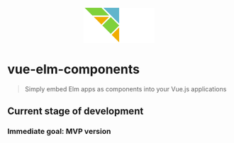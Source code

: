 <p align="center">
  <!--
  <a href="https://vuejs.org" target="_blank" rel="noopener noreferrer">
    <img height="80" src="https://upload.wikimedia.org/wikipedia/commons/thumb/9/95/Vue.js_Logo_2.svg/1200px-Vue.js_Logo_2.svg.png" alt="Vue logo">
  </a>
  <a href="https://elm-lang.org" target="_blank" rel="noopener noreferrer">
    <img height="80" src="https://upload.wikimedia.org/wikipedia/commons/thumb/f/f3/Elm_logo.svg/1024px-Elm_logo.svg.png" alt="Elm logo">
  </a>
  -->
  <a href="https://elm-lang.org" target="_blank" rel="noopener noreferrer">
    <img height="80" src="https://raw.githubusercontent.com/amirmahdimajedi/vue-elm-components/master/assets/logo.svg" alt="Elm logo">
  </a>
  
</p>

# vue-elm-components

> Simply embed Elm apps as components into your Vue.js applications

## Current stage of development <prototype>

### Immediate goal: MVP version
